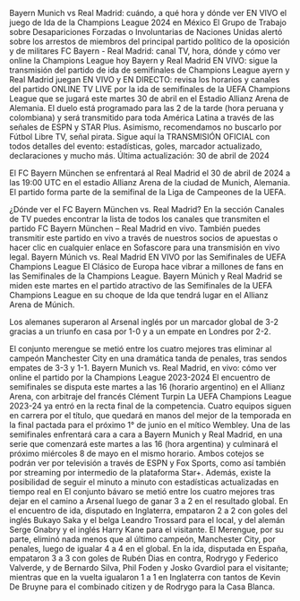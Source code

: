 Bayern Munich vs Real Madrid: cuándo, a qué hora y dónde ver EN VIVO el juego de Ida de la Champions League 2024 en México
El Grupo de Trabajo sobre Desapariciones Forzadas o Involuntarias de Naciones Unidas alertó sobre los arrestos de miembros del principal partido político de la oposición y de militares
FC Bayern - Real Madrid: canal TV, hora, dónde y cómo ver online la Champions League hoy
Bayern y Real Madrid EN VIVO: sigue la transmisión del partido de ida de semifinales de Champions League
ayern y Real Madrid juegan EN VIVO y EN DIRECTO: revisa los horarios y canales del partido ONLINE TV LIVE por la ida de semifinales de la UEFA Champions League que se jugará este martes 30 de abril en el Estadio Allianz Arena de Alemania. El duelo está programado para las 2 de la tarde (hora peruana y colombiana) y será transmitido para toda América Latina a través de las señales de ESPN y STAR Plus. Asimismo, recomendamos no buscarlo por Fútbol Libre TV, señal pirata. Sigue aquí la TRANSMISIÓN OFICIAL con todos detalles del evento: estadísticas, goles, marcador actualizado, declaraciones y mucho más.
Última actualización: 30 de abril de 2024

El FC Bayern München se enfrentará al Real Madrid el 30 de abril de 2024 a las 19:00 UTC en el estadio Allianz Arena de la ciudad de Munich, Alemania. El partido forma parte de la semifinal de la Liga de Campeones de la UEFA.

¿Dónde ver el FC Bayern München vs. Real Madrid? En la sección Canales de TV puedes encontrar la lista de todos los canales que transmiten el partido FC Bayern München – Real Madrid en vivo. También puedes transmitir este partido en vivo a través de nuestros socios de apuestas o hacer clic en cualquier enlace en Sofascore para una transmisión en vivo legal.
Bayern Múnich vs. Real Madrid EN VIVO por las Semifinales de UEFA Champions League
El Clásico de Europa hace vibrar a millones de fans en las Semifinales de la Champions League.
Bayern Múnich y Real Madrid se miden este martes en el partido atractivo de las Semifinales de la UEFA Champions League en su choque de Ida que tendrá lugar en el Allianz Arena de Múnich.

Los alemanes superaron al Arsenal inglés por un marcador global de 3-2 gracias a un triunfo en casa por 1-0 y a un empate en Londres por 2-2.

El conjunto merengue se metió entre los cuatro mejores tras eliminar al campeón Manchester City en una dramática tanda de penales, tras sendos empates de 3-3 y 1-1.
Bayern Munich vs. Real Madrid, en vivo: cómo ver online el partido por la Champions League 2023-2024
El encuentro de semifinales se disputa este martes a las 16 (horario argentino) en el Allianz Arena, con arbitraje del francés Clément Turpin
La UEFA Champions League 2023-24 ya entró en la recta final de la competencia. Cuatro equipos siguen en carrera por el título, que quedará en manos del mejor de la temporada en la final pactada para el próximo 1° de junio en el mítico Wembley. Una de las semifinales enfrentará cara a cara a Bayern Munich y Real Madrid, en una serie que comenzará este martes a las 16 (hora argentina) y culminará el próximo miércoles 8 de mayo en el mismo horario. Ambos cotejos se podrán ver por televisión a través de ESPN y Fox Sports, como así también por streaming por intermedio de la plataforma Star+. Además, existe la posibilidad de seguir el minuto a minuto con estadísticas actualizadas en tiempo real en
El conjunto bávaro se metió entre los cuatro mejores tras dejar en el camino a Arsenal luego de ganar 3 a 2 en el resultado global. En el encuentro de ida, disputado en Inglaterra, empataron 2 a 2 con goles del inglés Bukayo Saka y el belga Leandro Trossard para el local, y del alemán Serge Gnabry y el inglés Harry Kane para el visitante. El Merengue, por su parte, eliminó nada menos que al último campeón, Manchester City, por penales, luego de igualar 4 a 4 en el global. En la ida, disputada en España, empataron 3 a 3 con goles de Rubén Dias en contra, Rodrygo y Federico Valverde, y de Bernardo Silva, Phil Foden y Josko Gvardiol para el visitante; mientras que en la vuelta igualaron 1 a 1 en Inglaterra con tantos de Kevin De Bruyne para el combinado citizen y de Rodrygo para la Casa Blanca.
